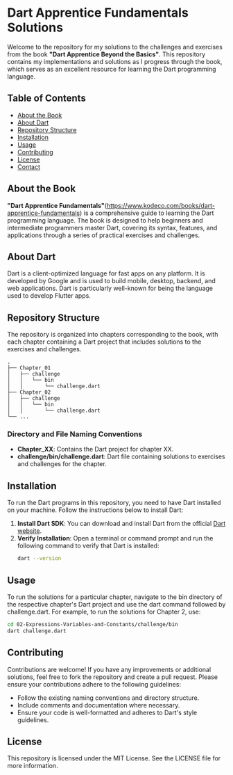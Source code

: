 # Dart Apprentice Fundamentals Solutions

Welcome to the repository for my solutions to the challenges and exercises from the book **"Dart Apprentice Beyond the Basics"**. This repository contains my implementations and solutions as I progress through the book, which serves as an excellent resource for learning the Dart programming language.

## Table of Contents

- [About the Book](#about-the-book)
- [About Dart](#about-dart)
- [Repository Structure](#repository-structure)
- [Installation](#installation)
- [Usage](#usage)
- [Contributing](#contributing)
- [License](#license)
- [Contact](#contact)

## About the Book

**"Dart Apprentice Fundamentals"**(https://www.kodeco.com/books/dart-apprentice-fundamentals) is a comprehensive guide to learning the Dart programming language. The book is designed to help beginners and intermediate programmers master Dart, covering its syntax, features, and applications through a series of practical exercises and challenges.

## About Dart

Dart is a client-optimized language for fast apps on any platform. It is developed by Google and is used to build mobile, desktop, backend, and web applications. Dart is particularly well-known for being the language used to develop Flutter apps.

## Repository Structure

The repository is organized into chapters corresponding to the book, with each chapter containing a Dart project that includes solutions to the exercises and challenges.

```
.
├── Chapter_01
│   ├── challenge
│   │   └── bin
│   │       └── challenge.dart
├── Chapter_02
│   ├── challenge
│   │   └── bin
│   │       └── challenge.dart
└── ...
```


### Directory and File Naming Conventions

- **Chapter_XX**: Contains the Dart project for chapter XX.
- **challenge/bin/challenge.dart**: Dart file containing solutions to exercises and challenges for the chapter.

## Installation

To run the Dart programs in this repository, you need to have Dart installed on your machine. Follow the instructions below to install Dart:

1. **Install Dart SDK**: You can download and install Dart from the official [Dart website](https://dart.dev/get-dart).
2. **Verify Installation**: Open a terminal or command prompt and run the following command to verify that Dart is installed:
   ```sh
   dart --version

## Usage
To run the solutions for a particular chapter, navigate to the bin directory of the respective chapter's Dart project and use the dart command followed by challenge.dart. For example, to run the solutions for Chapter 2, use:
   ```sh
   cd 02-Expressions-Variables-and-Constants/challenge/bin
   dart challenge.dart
```

## Contributing
Contributions are welcome! If you have any improvements or additional solutions, feel free to fork the repository and create a pull request. Please ensure your contributions adhere to the following guidelines:

- Follow the existing naming conventions and directory structure.
- Include comments and documentation where necessary.
- Ensure your code is well-formatted and adheres to Dart's style guidelines.

## License
This repository is licensed under the MIT License. See the LICENSE file for more information.
